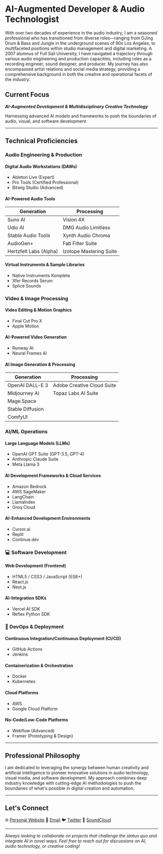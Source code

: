 # AI-Augmented Developer & Audio Technologist

With over two decades of experience in the audio industry, I am a seasoned professional who has transitioned from diverse roles—ranging from DJing Drum & Bass and Jungle in the underground scenes of 90s Los Angeles, to multifaceted positions within studio management and digital marketing. A 2007 alumnus of Full Sail University, I have navigated a trajectory through various audio engineering and production capacities, including roles as a recording engineer, sound designer, and producer. My journey has also encompassed artist relations and social media strategy, providing a comprehensive background in both the creative and operational facets of the industry.

## Current Focus

***AI-Augmented Development & Multidisciplinary Creative Technology***

Harnessing advanced AI models and frameworks to push the boundaries of audio, visual, and software development.

---

## Technical Proficiencies

### Audio Engineering & Production

#### Digital Audio Workstations (DAWs)
- Ableton Live (Expert)
- Pro Tools (Certified Professional)
- Bitwig Studio (Advanced)

#### AI-Powered Audio Tools
| Generation | Processing |
|------------|------------|
| Suno AI | Vision 4X |
| Udio AI | DMG Audio Limitless |
| Stable Audio Tools | Xynth Audio Chroma |
| AudioGen+ | Fab Filter Suite |
| Hertzfelt Labs (Alpha) | Izotope Mastering Suite |

#### Virtual Instruments & Sample Libraries
- Native Instruments Komplete
- Xfer Records Serum
- Splice Sounds

### Video & Image Processing

#### Video Editing & Motion Graphics
- Final Cut Pro X
- Apple Motion

#### AI-Powered Video Generation
- Runway AI
- Neural Frames AI

#### AI Image Generation & Processing
| Generation | Processing |
|------------|------------|
| OpenAI DALL-E 3 | Adobe Creative Cloud Suite |
| Midjourney AI | Topaz Labs AI Suite |
| Mage.Space | |
| Stable Diffusion | |
| ComfyUI | |

### AI/ML Operations

#### Large Language Models (LLMs)
- OpenAI GPT Suite (GPT-3.5, GPT-4)
- Anthropic Claude Suite
- Meta Llama 3

#### AI Development Frameworks & Cloud Services
- Amazon Bedrock
- AWS SageMaker
- LangChain
- LlamaIndex
- Groq Cloud

#### AI-Enhanced Development Environments
- Cursor.ai
- Replit
- Continue.dev

### 💻 Software Development

#### Web Development (Frontend)
- HTML5 / CSS3 / JavaScript (ES6+)
- React.js
- Next.js

#### AI-Integration SDKs
- Vercel AI SDK
- Reflex Python SDK

### 🚀 DevOps & Deployment

#### Continuous Integration/Continuous Deployment (CI/CD)
- GitHub Actions
- Jenkins

#### Containerization & Orchestration
- Docker
- Kubernetes

#### Cloud Platforms
- AWS
- Google Cloud Platform

#### No-Code/Low-Code Platforms
- Webflow (Advanced)
- Framer (Prototyping & Design)

---

## Professional Philosophy

I am dedicated to leveraging the synergy between human creativity and artificial intelligence to pioneer innovative solutions in audio technology, visual media, and software development. My approach combines deep industry knowledge with cutting-edge AI methodologies to push the boundaries of what's possible in digital creation and automation.

---

## Let's Connect

🌐 [Personal Website](#)
📧 [Email](#)
🐦 [Twitter](#)
🎵 [SoundCloud](#)

---

*Always looking to collaborate on projects that challenge the status quo and integrate AI in novel ways. Feel free to reach out for discussions on AI, audio technology, or creative coding!*

